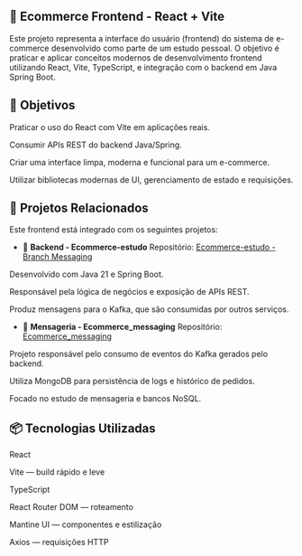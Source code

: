 ## 🎨 Ecommerce Frontend - React + Vite
Este projeto representa a interface do usuário (frontend) do sistema de e-commerce desenvolvido como parte de um estudo pessoal. O objetivo é praticar e aplicar conceitos modernos de desenvolvimento frontend utilizando React, Vite, TypeScript, e integração com o backend em Java Spring Boot.

## 🎯 Objetivos
Praticar o uso do React com Vite em aplicações reais.

Consumir APIs REST do backend Java/Spring.

Criar uma interface limpa, moderna e funcional para um e-commerce.

Utilizar bibliotecas modernas de UI, gerenciamento de estado e requisições.

## 🧩 Projetos Relacionados

Este frontend está integrado com os seguintes projetos:

 - 🔗 **Backend - Ecommerce-estudo**
 Repositório: [Ecommerce-estudo - Branch Messaging](https://github.com/MarcioTomaz/Ecommerce-estudo/tree/Messaging)  

Desenvolvido com Java 21 e Spring Boot.

Responsável pela lógica de negócios e exposição de APIs REST.

Produz mensagens para o Kafka, que são consumidas por outros serviços.

- 📨 **Mensageria - Ecommerce_messaging**
Repositório: [Ecommerce\_messaging](https://github.com/MarcioTomaz/Ecommerce_messaging)

Projeto responsável pelo consumo de eventos do Kafka gerados pelo backend.

Utiliza MongoDB para persistência de logs e histórico de pedidos.

Focado no estudo de mensageria e bancos NoSQL.

## 📦 Tecnologias Utilizadas
React 

Vite — build rápido e leve

TypeScript

React Router DOM — roteamento

Mantine UI — componentes e estilização

Axios — requisições HTTP
